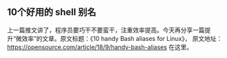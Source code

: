 10个好用的 shell 别名
----


上一篇推文讲了，程序员要巧干不要蛮干，注重效率提高。今天再分享一篇提升“微效率”的文章。原文标题：《10 handy Bash aliases for Linux》， 原文地址：https://opensource.com/article/18/9/handy-bash-aliases 在这里。






<!--stackedit_data:
eyJoaXN0b3J5IjpbNDQxNTkzOTY0LDE2Mzg2NzcwMjgsLTc4OD
YyMzk5NywxMTgxMjk5OTY5LDczMDk5ODExNl19
-->